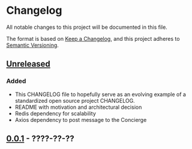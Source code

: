 # Changelog
All notable changes to this project will be documented in this file.

The format is based on [Keep a Changelog](https://keepachangelog.com/en/1.0.0/),
and this project adheres to [Semantic Versioning](https://semver.org/spec/v2.0.0.html).

## [Unreleased]
### Added
- This CHANGELOG file to hopefully serve as an evolving example of a
  standardized open source project CHANGELOG.
- README with motivation and architectural decision
- Redis dependency for scalability
- Axios dependency to post message to the Concierge

## [0.0.1] - ????-??-??

[Unreleased]: https://github.com/barkibu/switchboard_operator/compare/v0.0.1...HEAD
[0.0.1]: https://github.com/barkibu/switchboard_operator/releases/tag/v0.0.1

